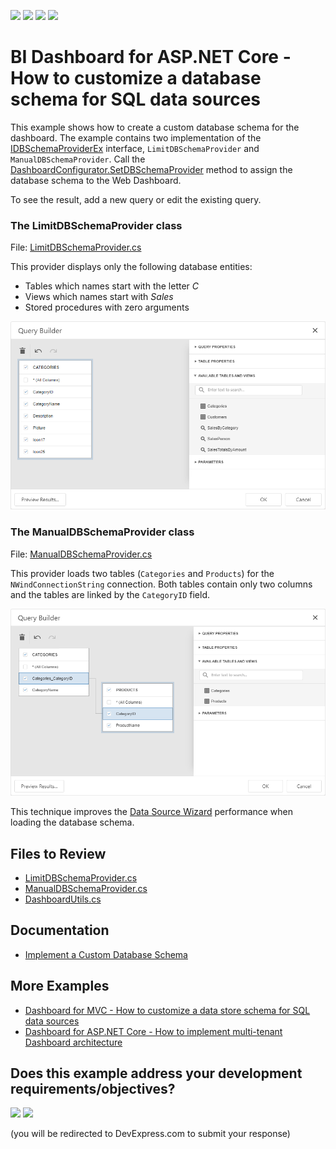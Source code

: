 <!-- default badges list -->
![](https://img.shields.io/endpoint?url=https://codecentral.devexpress.com/api/v1/VersionRange/524110630/23.1.2%2B)
[![](https://img.shields.io/badge/Open_in_DevExpress_Support_Center-FF7200?style=flat-square&logo=DevExpress&logoColor=white)](https://supportcenter.devexpress.com/ticket/details/T1109764)
[![](https://img.shields.io/badge/📖_How_to_use_DevExpress_Examples-e9f6fc?style=flat-square)](https://docs.devexpress.com/GeneralInformation/403183)
[![](https://img.shields.io/badge/💬_Leave_Feedback-feecdd?style=flat-square)](#does-this-example-address-your-development-requirementsobjectives)
<!-- default badges end -->
# BI Dashboard for ASP.NET Core - How to customize a database schema for SQL data sources

This example shows how to create a custom database schema for the dashboard. The example contains two implementation of the [IDBSchemaProviderEx](https://docs.devexpress.com/CoreLibraries/DevExpress.DataAccess.Sql.IDBSchemaProviderEx) interface, `LimitDBSchemaProvider` and `ManualDBSchemaProvider`. Call the [DashboardConfigurator.SetDBSchemaProvider](https://docs.devexpress.com/Dashboard/DevExpress.DashboardWeb.DashboardConfigurator.SetDBSchemaProvider(DevExpress.DataAccess.Sql.IDBSchemaProviderEx)) method to assign the database schema to the Web Dashboard.

To see the result, add a new query or edit the existing query.

### The LimitDBSchemaProvider class

File: [LimitDBSchemaProvider.cs](./CS/WebDashboardAspNetCore/LimitDBSchemaProvider.cs)

This provider displays only the following database entities:

- Tables which names start with the letter *C*
- Views which names start with *Sales*
- Stored procedures with zero arguments

![](images/custom_dbschema_views.png)

### The ManualDBSchemaProvider class

File: [ManualDBSchemaProvider.cs](./CS/WebDashboardAspNetCore/ManualDBSchemaProvider.cs)

This provider loads two tables (`Categories` and `Products`) for the `NWindConnectionString` connection. Both tables contain only two columns and the tables are linked by the `CategoryID` field.

![](images/custom_dbschema_tables.png)

This technique improves the [Data Source Wizard](https://docs.devexpress.com/Dashboard/117680/) performance when loading the database schema.

## Files to Review

* [LimitDBSchemaProvider.cs](./CS/WebDashboardAspNetCore/LimitDBSchemaProvider.cs)
* [ManualDBSchemaProvider.cs](./CS/WebDashboardAspNetCore/ManualDBSchemaProvider.cs)
* [DashboardUtils.cs](/CS/WebDashboardAspNetCore/Code/DashboardUtils.cs#L19)

## Documentation

* [Implement a Custom Database Schema](https://docs.devexpress.com/Dashboard/404044/web-dashboard/dashboard-backend/implement-a-custom-database-schema?p=netframework)

## More Examples

* [Dashboard for MVC - How to customize a data store schema for SQL data sources](https://github.com/DevExpress-Examples/aspnet-mvc-dashboard-how-to-customize-a-data-store-schema-for-sql-data-sources-t584271)
* [Dashboard for ASP.NET Core - How to implement multi-tenant Dashboard architecture](https://github.com/DevExpress-Examples/DashboardUserBasedAspNetCore#data-source-schema)
<!-- feedback -->
## Does this example address your development requirements/objectives?

[<img src="https://www.devexpress.com/support/examples/i/yes-button.svg"/>](https://www.devexpress.com/support/examples/survey.xml?utm_source=github&utm_campaign=asp-net-core-dashboard-custom-database-schema-for-sql-data-sources&~~~was_helpful=yes) [<img src="https://www.devexpress.com/support/examples/i/no-button.svg"/>](https://www.devexpress.com/support/examples/survey.xml?utm_source=github&utm_campaign=asp-net-core-dashboard-custom-database-schema-for-sql-data-sources&~~~was_helpful=no)

(you will be redirected to DevExpress.com to submit your response)
<!-- feedback end -->
